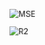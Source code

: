 ![MSE](https://github.com/woooky/jinwook/assets/84065529/a212b536-657b-42cc-b41b-8027a3b3b14c)

![R2](https://github.com/woooky/jinwook/assets/84065529/e3ba38b7-9c11-46a3-addc-7893bbcf76fb)
